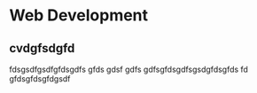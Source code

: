 # Web Development

## cvdgfsdgfd
fdsgsdfgsdfgfdsgdfs
gfds
gdsf
gdfs
gdfsgfdsgdfsgsdgfdsgfds
fd
gfdsgfdsgfdgsdf
